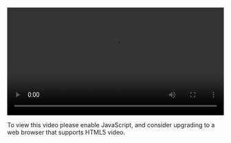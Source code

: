 <video controls="" style="width: 100%; display: block;"><source src="http://o86bpj665.bkt.clouddn.com/alipay/5-return-url.mp4" type="video/mp4"><p>To view this video please enable JavaScript, and consider upgrading to a web browser that supports HTML5 video.</p></video>
